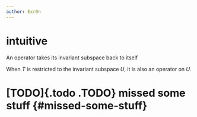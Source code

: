```yaml
---
author: Exr0n
---
```


# intuitive

An operator takes its invariant subspace back to itself

When $T$ is restricted to the invariant subspace $U$, it is also an
operator on $U$.

# [TODO]{.todo .TODO} missed some stuff {#missed-some-stuff}

